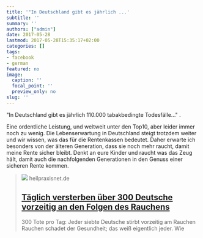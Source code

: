 ```yaml
---
title: '"In Deutschland gibt es jährlich ...'
subtitle: ''
summary: ''
authors: ["admin"]
date: 2017-05-28
lastmod: 2017-05-28T15:35:17+02:00
categories: []
tags:
- facebook
- german
featured: no
image:
  caption: ''
  focal_point: ''
  preview_only: no
slug: ''
---
```

"In Deutschland gibt es jährlich 110.000 tabakbedingte Todesfälle..." . 

Eine ordentliche Leistung, und weltweit unter den Top10, aber leider immer noch zu wenig. Die Lebenserwartung in Deutschland steigt trotzdem weiter und wir wissen, was das für die Rentenkassen bedeutet. Daher erwarte ich besonders von der älteren Generation, dass sie noch mehr raucht, damit meine Rente sicher bleibt. Denkt an eure Kinder und raucht was das Zeug hält, damit auch die nachfolgenden Generationen in den Genuss einer sicheren Rente kommen.
> [![](https://www.heilpraxisnet.de/wp-content/uploads/2016/11/ruachen.jpg)](http://www.heilpraxisnet.de/naturheilpraxis/taeglich-sterben-ueber-300-deutsche-vorzeitig-an-den-folgen-des-rauchens-20170527278751)
> heilpraxisnet.de
> ## [Täglich versterben über 300 Deutsche vorzeitig an den Folgen des Rauchens](http://www.heilpraxisnet.de/naturheilpraxis/taeglich-sterben-ueber-300-deutsche-vorzeitig-an-den-folgen-des-rauchens-20170527278751)
>
>300 Tote pro Tag: Jeder siebte Deutsche stirbt vorzeitig am Rauchen Rauchen schadet der Gesundheit; das weiß eigentlich jeder. Wie


